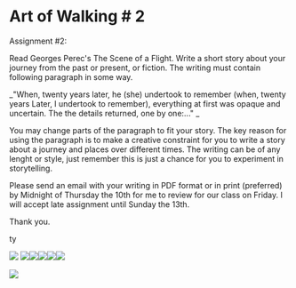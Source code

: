 # Art of Walking # 2  

Assignment #2: 

Read Georges Perec's The Scene of a Flight. Write a short story about your journey from the past or present, or fiction. The writing must contain following paragraph in some way.  

_"When, twenty years later, he (she) undertook to remember (when, twenty years Later, I undertook to remember), everything at first was opaque and uncertain. The the details returned, one by one:..."   _

You may change parts of the paragraph to fit your story. The key reason for using the paragraph is to make a creative constraint for you to write a story about a journey and places over different times. The writing can be of any lenght or style, just remember this is just a chance for you to experiment in storytelling. 

Please send an email with your writing in PDF format  or in print (preferred) by Midnight of Thursday the 10th for me to review for our class on Friday. I will accept late assignment until Sunday the 13th. 

Thank you.

ty

![](https://hackpad-attachments.s3.amazonaws.com/hackpad.com_FhGmpScqK6N_p.77239_1381167878186_Scan.jpg) ![](https://hackpad-attachments.s3.amazonaws.com/hackpad.com_FhGmpScqK6N_p.77239_1381167841132_perec_1.jpg)![](https://hackpad-attachments.s3.amazonaws.com/hackpad.com_FhGmpScqK6N_p.77239_1381167841135_perec_2.jpg)![](https://hackpad-attachments.s3.amazonaws.com/hackpad.com_FhGmpScqK6N_p.77239_1381167841136_perec_3.jpg)![](https://hackpad-attachments.s3.amazonaws.com/hackpad.com_FhGmpScqK6N_p.77239_1381167841138_perec_4.jpg)![](https://hackpad-attachments.s3.amazonaws.com/hackpad.com_FhGmpScqK6N_p.77239_1381167934239_perec_5.jpg)

![](https://hackpad-attachments.s3.amazonaws.com/hackpad.com_FhGmpScqK6N_p.77239_1381168026072_perec_ll.jpg)